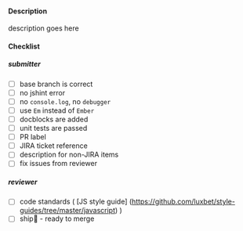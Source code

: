 #### Description
description goes here

#### Checklist
##### submitter
- [ ] base branch is correct
- [ ] no jshint error
- [ ] no `console.log`, no `debugger`
- [ ] use `Em` instead of `Ember`
- [ ] docblocks are added
- [ ] unit tests are passed
- [ ] PR label
- [ ] JIRA ticket reference
- [ ] description for non-JIRA items
- [ ] fix issues from reviewer

##### reviewer
- [ ] code standards ( [JS style guide] (https://github.com/luxbet/style-guides/tree/master/javascript) )
- [ ] ship:ship: - ready to merge
